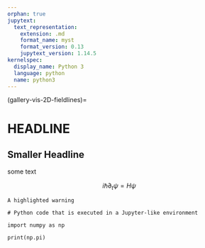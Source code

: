 ```yaml
---
orphan: true
jupytext:
  text_representation:
    extension: .md
    format_name: myst
    format_version: 0.13
    jupytext_version: 1.14.5
kernelspec:
  display_name: Python 3
  language: python
  name: python3
---
```


(gallery-vis-2D-fieldlines)=

# HEADLINE

## Smaller Headline

some text

$$
i \hbar \partial_t \psi = H\psi
$$

```{caution}
A highlighted warning
```

```{code-cell} ipython3
# Python code that is executed in a Jupyter-like environment

import numpy as np

print(np.pi)
```